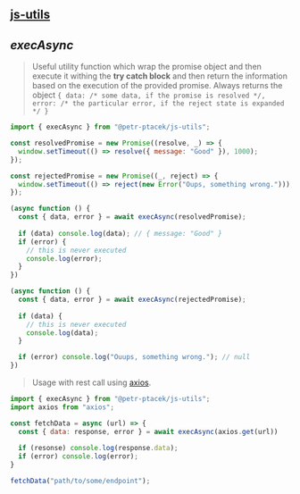 ## [js-utils](./../../README.md)

## *execAsync*

> Useful utility function which wrap the promise object and then execute it withing the **try catch block** and then return the information based on the execution of the provided promise. Always returns the object `{ data: /* some data, if the promise is resolved */, error: /* the particular error, if the reject state is expanded */ }`

```js
import { execAsync } from "@petr-ptacek/js-utils";

const resolvedPromise = new Promise((resolve, _) => {
  window.setTimeout(() => resolve({ message: "Good" }), 1000);
});

const rejectedPromise = new Promise((_, reject) => {
  window.setTimeout(() => reject(new Error("Oups, something wrong.")));
});

(async function () {
  const { data, error } = await execAsync(resolvedPromise);
  
  if (data) console.log(data); // { message: "Good" }
  if (error) {
    // this is never executed
    console.log(error);
  }
})

(async function () {
  const { data, error } = await execAsync(rejectedPromise);
  
  if (data) { 
    // this is never executed
    console.log(data);
  }

  if (error) console.log("Ouups, something wrong."); // null 
})
```

> Usage with rest call using [axios](https://www.npmjs.com/package/axios).

```js
import { execAsync } from "@petr-ptacek/js-utils";
import axios from "axios";

const fetchData = async (url) => {
  const { data: response, error } = await execAsync(axios.get(url))  
  
  if (resonse) console.log(response.data);
  if (error) console.log(error);
}

fetchData("path/to/some/endpoint");

```